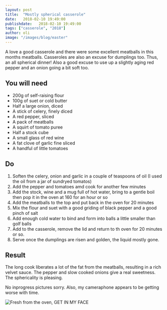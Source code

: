 ```yaml
---
layout: post
title:  "Mostly spherical casserole"
date:   2018-02-10 19:49:00
publishdate:   2018-02-10 19:49:00
tags: ["casserole", "2018"]
author: oli
image: "/images/blog/easter"
---
```


A love a good casserole and there were some excellent meatballs in this months meatballs.  Casseroles are also an excuse for dumplings too.  Thus, an all spherical dinner!  Also a good excuse to use up a slightly aging red pepper and an onion going a bit soft too.

## You will need


* 200g of self-raising flour
* 100g of suet or cold butter
* Half a large onion, diced
* A stick of celery, finely diced
* A red pepper, sliced
* A pack of meatballs
* A squirt of tomato puree
* Half a stock cube
* A small glass of red wine
* A fat clove of garlic fine sliced
* A handful of little tomatoes
## Do

1. Soften the celery, onion and garlic in a couple of teaspoons of oil (I used the oil from a jar of sundryed tomatos)
2. Add the pepper and tomatoes amd cook for another few minutes
3. Add the stock, wine and a mug full of hot water, bring to a gentle boil then pop it in the oven at 160 for an hour or so
4. Add the meatballs to the top and put back in the oven for 20 minutes
5. Mix the flour and suet with a good griding of black pepper and a good pinch of salt
6. Add enough cold water to bind and form into balls a little smaller than golf balls
7. Add to the casserole, remove the lid and return to th oven for 20 minutes or so.
8. Serve once the dumplings are risen and golden, the liquid mostly gone.


## Result

The long cook liberates a lot of the fat from the meatballs, resulting in a rich velvet sauce.  The pepper and slow cooked onions give a real sweetness.  The sphericality is pleasing.

No inprogress pictures sorry.  Also, my cameraphone appears to be getting worse with time.

![Fresh from the oven, GET IN MY FACE](/images/blog/spherical-casserole.jpg)

